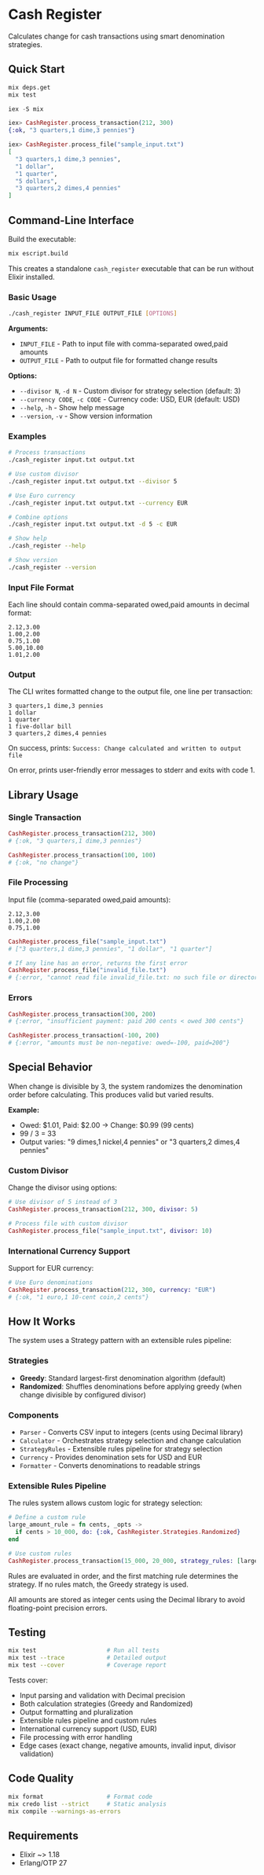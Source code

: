 # Cash Register

Calculates change for cash transactions using smart denomination strategies.

## Quick Start

```bash
mix deps.get
mix test
```

```elixir
iex -S mix

iex> CashRegister.process_transaction(212, 300)
{:ok, "3 quarters,1 dime,3 pennies"}

iex> CashRegister.process_file("sample_input.txt")
[
  "3 quarters,1 dime,3 pennies",
  "1 dollar",
  "1 quarter",
  "5 dollars",
  "3 quarters,2 dimes,4 pennies"
]
```

## Command-Line Interface

Build the executable:

```bash
mix escript.build
```

This creates a standalone `cash_register` executable that can be run without Elixir installed.

### Basic Usage

```bash
./cash_register INPUT_FILE OUTPUT_FILE [OPTIONS]
```

**Arguments:**
- `INPUT_FILE` - Path to input file with comma-separated owed,paid amounts
- `OUTPUT_FILE` - Path to output file for formatted change results

**Options:**
- `--divisor N`, `-d N` - Custom divisor for strategy selection (default: 3)
- `--currency CODE`, `-c CODE` - Currency code: USD, EUR (default: USD)
- `--help`, `-h` - Show help message
- `--version`, `-v` - Show version information

### Examples

```bash
# Process transactions
./cash_register input.txt output.txt

# Use custom divisor
./cash_register input.txt output.txt --divisor 5

# Use Euro currency
./cash_register input.txt output.txt --currency EUR

# Combine options
./cash_register input.txt output.txt -d 5 -c EUR

# Show help
./cash_register --help

# Show version
./cash_register --version
```

### Input File Format

Each line should contain comma-separated owed,paid amounts in decimal format:

```
2.12,3.00
1.00,2.00
0.75,1.00
5.00,10.00
1.01,2.00
```

### Output

The CLI writes formatted change to the output file, one line per transaction:

```
3 quarters,1 dime,3 pennies
1 dollar
1 quarter
1 five-dollar bill
3 quarters,2 dimes,4 pennies
```

On success, prints: `Success: Change calculated and written to output file`

On error, prints user-friendly error messages to stderr and exits with code 1.

## Library Usage

### Single Transaction

```elixir
CashRegister.process_transaction(212, 300)
# {:ok, "3 quarters,1 dime,3 pennies"}

CashRegister.process_transaction(100, 100)
# {:ok, "no change"}
```

### File Processing

Input file (comma-separated owed,paid amounts):

```
2.12,3.00
1.00,2.00
0.75,1.00
```

```elixir
CashRegister.process_file("sample_input.txt")
# ["3 quarters,1 dime,3 pennies", "1 dollar", "1 quarter"]

# If any line has an error, returns the first error
CashRegister.process_file("invalid_file.txt")
# {:error, "cannot read file invalid_file.txt: no such file or directory"}
```

### Errors

```elixir
CashRegister.process_transaction(300, 200)
# {:error, "insufficient payment: paid 200 cents < owed 300 cents"}

CashRegister.process_transaction(-100, 200)
# {:error, "amounts must be non-negative: owed=-100, paid=200"}
```

## Special Behavior

When change is divisible by 3, the system randomizes the denomination order before calculating. This produces valid but varied results.

**Example:**

- Owed: $1.01, Paid: $2.00 -> Change: $0.99 (99 cents)
- 99 / 3 = 33
- Output varies: "9 dimes,1 nickel,4 pennies" or "3 quarters,2 dimes,4 pennies"

### Custom Divisor

Change the divisor using options:

```elixir
# Use divisor of 5 instead of 3
CashRegister.process_transaction(212, 300, divisor: 5)

# Process file with custom divisor
CashRegister.process_file("sample_input.txt", divisor: 10)
```

### International Currency Support

Support for EUR currency:

```elixir
# Use Euro denominations
CashRegister.process_transaction(212, 300, currency: "EUR")
# {:ok, "1 euro,1 10-cent coin,2 cents"}
```

## How It Works

The system uses a Strategy pattern with an extensible rules pipeline:

### Strategies

- **Greedy**: Standard largest-first denomination algorithm (default)
- **Randomized**: Shuffles denominations before applying greedy (when change divisible by configured divisor)

### Components

- `Parser` - Converts CSV input to integers (cents using Decimal library)
- `Calculator` - Orchestrates strategy selection and change calculation
- `StrategyRules` - Extensible rules pipeline for strategy selection
- `Currency` - Provides denomination sets for USD and EUR
- `Formatter` - Converts denominations to readable strings

### Extensible Rules Pipeline

The rules system allows custom logic for strategy selection:

```elixir
# Define a custom rule
large_amount_rule = fn cents, _opts ->
  if cents > 10_000, do: {:ok, CashRegister.Strategies.Randomized}
end

# Use custom rules
CashRegister.process_transaction(15_000, 20_000, strategy_rules: [large_amount_rule])
```

Rules are evaluated in order, and the first matching rule determines the strategy. If no rules match, the Greedy strategy is used.

All amounts are stored as integer cents using the Decimal library to avoid floating-point precision errors.

## Testing

```bash
mix test                    # Run all tests
mix test --trace            # Detailed output
mix test --cover            # Coverage report
```

Tests cover:

- Input parsing and validation with Decimal precision
- Both calculation strategies (Greedy and Randomized)
- Output formatting and pluralization
- Extensible rules pipeline and custom rules
- International currency support (USD, EUR)
- File processing with error handling
- Edge cases (exact change, negative amounts, invalid input, divisor validation)

## Code Quality

```bash
mix format                  # Format code
mix credo list --strict     # Static analysis
mix compile --warnings-as-errors
```

## Requirements

- Elixir ~> 1.18
- Erlang/OTP 27
